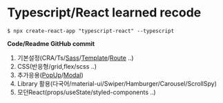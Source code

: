 # Typescript/React learned recode
`$ npx create-react-app "typescript-react" --typescript`

**Code/Readme GitHub commit**
1. 기본설정(CRA/Ts/[Sass](https://github.com/bbahna/typescript-react/pull/2)/[Template](https://github.com/bbahna/typescript-react/pull/4)/[Route](https://github.com/bbahna/typescript-react/pull/7) ..)
2. CSS(반응형/grid,flex/scss ..)
3. 추가응용([PopUp](https://github.com/bbahna/typescript-react/pull/10)/[Modal](https://github.com/bbahna/typescript-react/pull/11))
4. Library 활용(다국어/material-ui/Swiper/Hamburger/Carousel/ScrollSpy)
5. 모던React(props/useState/styled-components ..)
